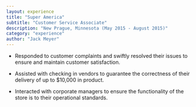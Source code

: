 ```yaml
---
layout: experience
title: "Super America"
subtitle: "Customer Service Associate"
description: "New Prague, Minnesota (May 2015 - August 2015)"
category: "experience"
author: "Jack Meyer"
---
```

<!-- Start Writing Below in Markdown -->
* Responded to customer complaints and swiftly resolved their issues to ensure and maintain customer satisfaction.

* Assisted with checking in vendors to guarantee the correctness of their delivery of up to $10,000 in product.

* Interacted with corporate managers to ensure the functionality of the store is to their operational standards.
